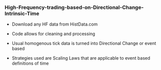 ### High-Frequency-trading-based-on-Directional-Change-Intrinsic-Time

- Download any HF data from HistData.com
- Code allows for cleaning and processing


- Usual homogenous tick data is turned into Directional Change or event based
- Strategies used are Scaling Laws that are applicable to event based definitions of time
